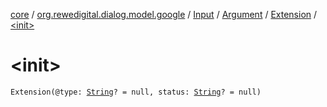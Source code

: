 [core](../../../../index.md) / [org.rewedigital.dialog.model.google](../../../index.md) / [Input](../../index.md) / [Argument](../index.md) / [Extension](index.md) / [&lt;init&gt;](./-init-.md)

# &lt;init&gt;

`Extension(@type: `[`String`](https://kotlinlang.org/api/latest/jvm/stdlib/kotlin/-string/index.html)`? = null, status: `[`String`](https://kotlinlang.org/api/latest/jvm/stdlib/kotlin/-string/index.html)`? = null)`